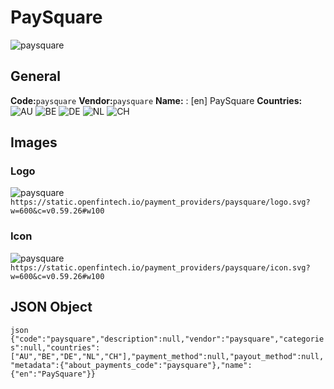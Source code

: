 # PaySquare 
![paysquare](https://static.openfintech.io/payment_providers/paysquare/logo.svg?w=600&c=v0.59.26#w100) 
## General 
**Code:**`paysquare` 
**Vendor:**`paysquare` 
**Name:** 
:	[en] PaySquare 
**Countries:** 
![AU](https://cdnjs.cloudflare.com/ajax/libs/flag-icon-css/3.3.0/flags/4x3/AU.svg#w24) 
![BE](https://cdnjs.cloudflare.com/ajax/libs/flag-icon-css/3.3.0/flags/4x3/BE.svg#w24) 
![DE](https://cdnjs.cloudflare.com/ajax/libs/flag-icon-css/3.3.0/flags/4x3/DE.svg#w24) 
![NL](https://cdnjs.cloudflare.com/ajax/libs/flag-icon-css/3.3.0/flags/4x3/NL.svg#w24) 
![CH](https://cdnjs.cloudflare.com/ajax/libs/flag-icon-css/3.3.0/flags/4x3/CH.svg#w24) 
 
## Images 
### Logo 
![paysquare](https://static.openfintech.io/payment_providers/paysquare/logo.svg?w=600&c=v0.59.26#w100) 
``` https://static.openfintech.io/payment_providers/paysquare/logo.svg?w=600&c=v0.59.26#w100 ``` 
### Icon 
![paysquare](https://static.openfintech.io/payment_providers/paysquare/icon.svg?w=600&c=v0.59.26#w100) 
``` https://static.openfintech.io/payment_providers/paysquare/icon.svg?w=600&c=v0.59.26#w100 ``` 
## JSON Object 
```json {"code":"paysquare","description":null,"vendor":"paysquare","categories":null,"countries":["AU","BE","DE","NL","CH"],"payment_method":null,"payout_method":null,"metadata":{"about_payments_code":"paysquare"},"name":{"en":"PaySquare"}} ``` 
